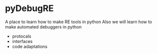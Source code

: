 # pyDebugRE
A place to learn how to make RE tools in python 
Also we will learn how to make automated debuggers in python 
  - protocals
  - interfaces
  - code adaptations  
